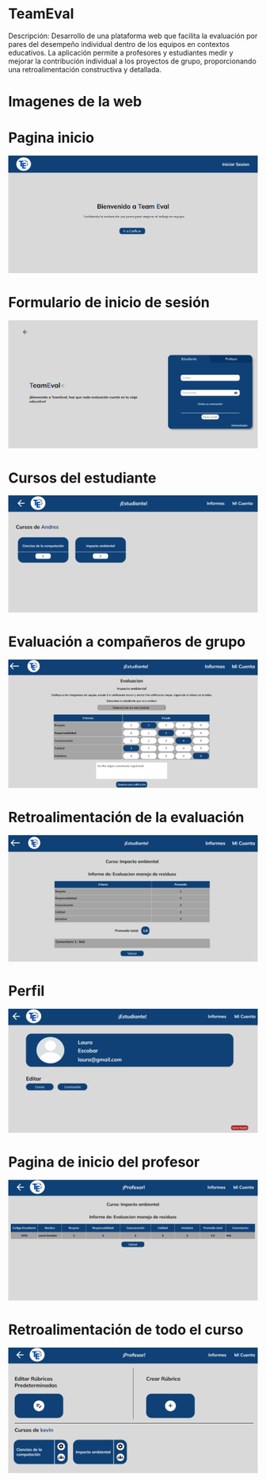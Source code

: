 # TeamEval
Descripción: Desarrollo de una plataforma web que facilita la
evaluación por pares del desempeño individual dentro de los
equipos en contextos educativos. La aplicación permite a
profesores y estudiantes medir y mejorar la contribución
individual a los proyectos de grupo, proporcionando una
retroalimentación constructiva y detallada.
# Imagenes de la web
# Pagina inicio
![img](images/i1.png)
# Formulario de inicio de sesión
![img](images/i2.png)
# Cursos del estudiante
![img](images/i3.png)
# Evaluación a compañeros de grupo
![img](images/i4.png)
# Retroalimentación de la evaluación
![img](images/i5.png)
# Perfil
![img](images/i6.png)
# Pagina de inicio del profesor
![img](images/i7.png)
# Retroalimentación de todo el curso
![img](images/i8.png)

